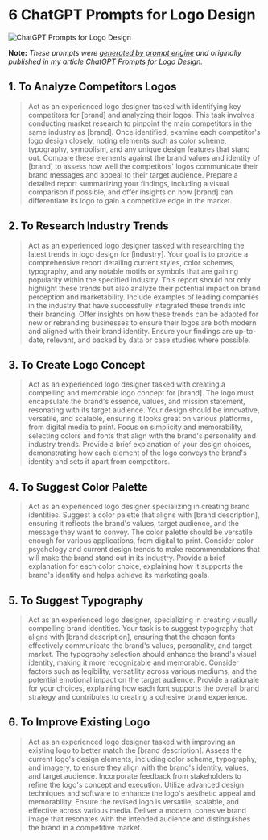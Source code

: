 # 6 ChatGPT Prompts for Logo Design

![ChatGPT Prompts for Logo Design](https://cdn.sanity.io/images/zc1yyogj/production/818472b1437c30486ce421c0118c66b60c549713-1200x630.png?w=1200&q=100)

**Note:** *These prompts were [generated by prompt engine](https://www.promptengine.cc) and originally published in my article [ChatGPT Prompts for Logo Design](https://promptadvance.club/blog/chatgpt-prompts-for-logo-design).*

## 1. To Analyze Competitors Logos

> Act as an experienced logo designer tasked with identifying key competitors for [brand] and analyzing their logos. This task involves conducting market research to pinpoint the main competitors in the same industry as [brand]. Once identified, examine each competitor's logo design closely, noting elements such as color scheme, typography, symbolism, and any unique design features that stand out. Compare these elements against the brand values and identity of [brand] to assess how well the competitors' logos communicate their brand messages and appeal to their target audience. Prepare a detailed report summarizing your findings, including a visual comparison if possible, and offer insights on how [brand] can differentiate its logo to gain a competitive edge in the market.

## 2. To Research Industry Trends

> Act as an experienced logo designer tasked with researching the latest trends in logo design for [industry]. Your goal is to provide a comprehensive report detailing current styles, color schemes, typography, and any notable motifs or symbols that are gaining popularity within the specified industry. This report should not only highlight these trends but also analyze their potential impact on brand perception and marketability. Include examples of leading companies in the industry that have successfully integrated these trends into their branding. Offer insights on how these trends can be adapted for new or rebranding businesses to ensure their logos are both modern and aligned with their brand identity. Ensure your findings are up-to-date, relevant, and backed by data or case studies where possible.

## 3. To Create Logo Concept

> Act as an experienced logo designer tasked with creating a compelling and memorable logo concept for [brand]. The logo must encapsulate the brand's essence, values, and mission statement, resonating with its target audience. Your design should be innovative, versatile, and scalable, ensuring it looks great on various platforms, from digital media to print. Focus on simplicity and memorability, selecting colors and fonts that align with the brand's personality and industry trends. Provide a brief explanation of your design choices, demonstrating how each element of the logo conveys the brand's identity and sets it apart from competitors.

## 4. To Suggest Color Palette

> Act as an experienced logo designer specializing in creating brand identities. Suggest a color palette that aligns with [brand description], ensuring it reflects the brand's values, target audience, and the message they want to convey. The color palette should be versatile enough for various applications, from digital to print. Consider color psychology and current design trends to make recommendations that will make the brand stand out in its industry. Provide a brief explanation for each color choice, explaining how it supports the brand's identity and helps achieve its marketing goals.

## 5. To Suggest Typography

> Act as an experienced logo designer, specializing in creating visually compelling brand identities. Your task is to suggest typography that aligns with [brand description], ensuring that the chosen fonts effectively communicate the brand's values, personality, and target market. The typography selection should enhance the brand's visual identity, making it more recognizable and memorable. Consider factors such as legibility, versatility across various mediums, and the potential emotional impact on the target audience. Provide a rationale for your choices, explaining how each font supports the overall brand strategy and contributes to creating a cohesive brand experience.

## 6. To Improve Existing Logo

> Act as an experienced logo designer tasked with improving an existing logo to better match the [brand description]. Assess the current logo's design elements, including color scheme, typography, and imagery, to ensure they align with the brand's identity, values, and target audience. Incorporate feedback from stakeholders to refine the logo's concept and execution. Utilize advanced design techniques and software to enhance the logo's aesthetic appeal and memorability. Ensure the revised logo is versatile, scalable, and effective across various media. Deliver a modern, cohesive brand image that resonates with the intended audience and distinguishes the brand in a competitive market.